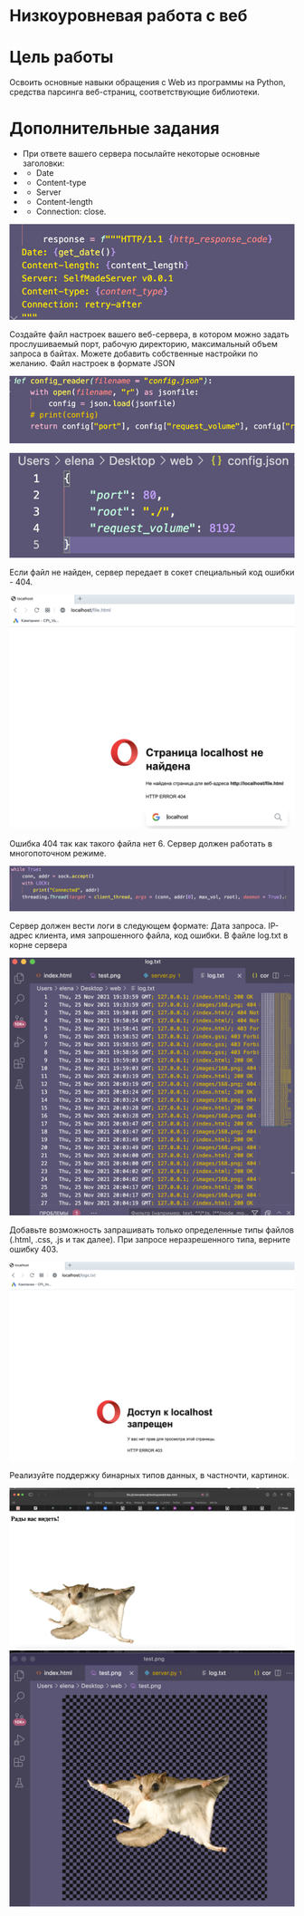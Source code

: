 # Низкоуровневая работа с веб
# Цель работы
Освоить основные навыки обращения c Web из программы на Python, средства парсинга веб-страниц, соответствующие библиотеки.
# Дополнительные задания
+ При ответе вашего сервера посылайте некоторые основные заголовки:
+ + Date
+ + Content-type
+ + Server
+ + Content-length
+ + Connection: close.

![screenshot](web_screen/1.png)

Создайте файл настроек вашего веб-сервера, в котором можно задать прослушиваемый порт, рабочую директорию, максимальный объем запроса в байтах. Можете добавить собственные настройки по желанию. Файл настроек в формате JSON

![screenshot](web_screen/2.png)

![screenshot](web_screen/3.png)

Если файл не найден, сервер передает в сокет специальный код ошибки - 404.

![screenshot](web_screen/4.png)

Ошибка 404 так как такого файла нет 6. Сервер должен работать в многопоточном режиме.

![screenshot](web_screen/5.png)

Сервер должен вести логи в следующем формате: Дата запроса. IP-адрес клиента, имя запрошенного файла, код ошибки. В файле log.txt в корне сервера

![screenshot](web_screen/7.png)

Добавьте возможность запрашивать только определенные типы файлов (.html, .css, .js и так далее). При запросе неразрешенного типа, верните ошибку 403.

![screenshot](web_screen/8.png)


Реализуйте поддержку бинарных типов данных, в частночти, картинок.

![screenshot](web_screen/6.png)
![screenshot](web_screen/10.png)
